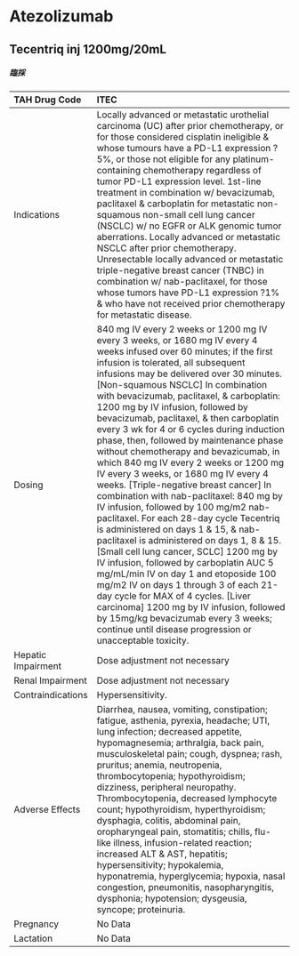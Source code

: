 # Atezolizumab

## Tecentriq inj 1200mg/20mL

##### 臨採

| TAH Drug Code      | ITEC                                                                                                                                                                                                                                                                                                                                                                                                                                                                                                                                                                                                                                                                                                                                                                                                                                                                                                                                                                                                                                                                                                                                                                                                                   |
|:-------------------|:-----------------------------------------------------------------------------------------------------------------------------------------------------------------------------------------------------------------------------------------------------------------------------------------------------------------------------------------------------------------------------------------------------------------------------------------------------------------------------------------------------------------------------------------------------------------------------------------------------------------------------------------------------------------------------------------------------------------------------------------------------------------------------------------------------------------------------------------------------------------------------------------------------------------------------------------------------------------------------------------------------------------------------------------------------------------------------------------------------------------------------------------------------------------------------------------------------------------------|
| Indications        | Locally advanced or metastatic urothelial carcinoma (UC) after prior chemotherapy, or for those considered cisplatin ineligible & whose tumours have a PD-L1 expression ?5%, or those not eligible for any platinum-containing chemotherapy regardless of tumor PD-L1 expression level. 1st-line treatment in combination w/ bevacizumab, paclitaxel & carboplatin for metastatic non-squamous non-small cell lung cancer (NSCLC) w/ no EGFR or ALK genomic tumor aberrations. Locally advanced or metastatic NSCLC after prior chemotherapy. Unresectable locally advanced or metastatic triple-negative breast cancer (TNBC) in combination w/ nab-paclitaxel, for those whose tumors have PD-L1 expression ?1% & who have not received prior chemotherapy for metastatic disease.                                                                                                                                                                                                                                                                                                                                                                                                                                   |
| Dosing             | 840 mg IV every 2 weeks or 1200 mg IV every 3 weeks, or 1680 mg IV every 4 weeks infused over 60 minutes; if the first infusion is tolerated, all subsequent infusions may be delivered over 30 minutes.  [Non-squamous NSCLC] In combination with bevacizumab, paclitaxel, & carboplatin: 1200 mg by IV infusion, followed by bevacizumab, paclitaxel, & then carboplatin every 3 wk for 4 or 6 cycles during induction phase, then, followed by maintenance phase without chemotherapy and bevazicumab, in which 840 mg IV every 2 weeks or 1200 mg IV every 3 weeks, or 1680 mg IV every 4 weeks.  [Triple-negative breast cancer] In combination with nab-paclitaxel: 840 mg by IV infusion, followed by 100 mg/m2 nab-paclitaxel. For each 28-day cycle Tecentriq is administered on days 1 & 15, & nab-paclitaxel is administered on days 1, 8 & 15.  [Small cell lung cancer, SCLC] 1200 mg by IV infusion, followed by carboplatin AUC 5 mg/mL/min IV on day 1 and etoposide 100 mg/m2 IV on days 1 through 3 of each 21-day cycle for MAX of 4 cycles.  [Liver carcinoma] 1200 mg by IV infusion, followed by 15mg/kg bevacizumab every 3 weeks; continue until disease progression or unacceptable toxicity. |
| Hepatic Impairment | Dose adjustment not necessary                                                                                                                                                                                                                                                                                                                                                                                                                                                                                                                                                                                                                                                                                                                                                                                                                                                                                                                                                                                                                                                                                                                                                                                          |
| Renal Impairment   | Dose adjustment not necessary                                                                                                                                                                                                                                                                                                                                                                                                                                                                                                                                                                                                                                                                                                                                                                                                                                                                                                                                                                                                                                                                                                                                                                                          |
| Contraindications  | Hypersensitivity.                                                                                                                                                                                                                                                                                                                                                                                                                                                                                                                                                                                                                                                                                                                                                                                                                                                                                                                                                                                                                                                                                                                                                                                                      |
| Adverse Effects    | Diarrhea, nausea, vomiting, constipation; fatigue, asthenia, pyrexia, headache; UTI, lung infection; decreased appetite, hypomagnesemia; arthralgia, back pain, musculoskeletal pain; cough, dyspnea; rash, pruritus; anemia, neutropenia, thrombocytopenia; hypothyroidism; dizziness, peripheral neuropathy. Thrombocytopenia, decreased lymphocyte count; hypothyroidism, hyperthyroidism; dysphagia, colitis, abdominal pain, oropharyngeal pain, stomatitis; chills, flu-like illness, infusion-related reaction; increased ALT & AST, hepatitis; hypersensitivity; hypokalemia, hyponatremia, hyperglycemia; hypoxia, nasal congestion, pneumonitis, nasopharyngitis, dysphonia; hypotension; dysgeusia, syncope; proteinuria.                                                                                                                                                                                                                                                                                                                                                                                                                                                                                   |
| Pregnancy          | No Data                                                                                                                                                                                                                                                                                                                                                                                                                                                                                                                                                                                                                                                                                                                                                                                                                                                                                                                                                                                                                                                                                                                                                                                                                |
| Lactation          | No Data                                                                                                                                                                                                                                                                                                                                                                                                                                                                                                                                                                                                                                                                                                                                                                                                                                                                                                                                                                                                                                                                                                                                                                                                                |

